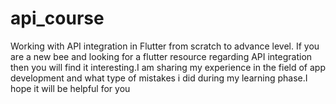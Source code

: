 # api_course

Working with API integration in Flutter from scratch to advance level. If you are a new bee and looking for a flutter resource regarding API integration then you will find it interesting.I am sharing my experience in the field of app development and what type of mistakes i did during my learning phase.I hope it will be helpful for you
